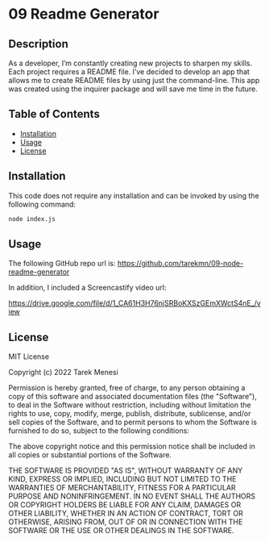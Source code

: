 # 09 Readme Generator
						
## Description
As a developer, I’m constantly creating new projects to sharpen my skills. Each project requires a README file. I’ve decided to develop an app that allows me to create README files by using just the command-line. This app was created using the inquirer package and will save me time in the future.


 

## Table of Contents 
- [Installation](#installation)
- [Usage](#usage)
- [License](#license)


## Installation
This code does not require any installation and can be invoked by using the following command:
```bash
node index.js
```


## Usage
The following GitHub repo url is:
https://github.com/tarekmn/09-node-readme-generator



In addition, I included a Screencastify video url: 


https://drive.google.com/file/d/1_CA61H3H76njSRBoKXSzGEmXWctS4nE_/view







## License
MIT License

Copyright (c) 2022 Tarek Menesi

Permission is hereby granted, free of charge, to any person obtaining a copy
of this software and associated documentation files (the "Software"), to deal
in the Software without restriction, including without limitation the rights
to use, copy, modify, merge, publish, distribute, sublicense, and/or sell
copies of the Software, and to permit persons to whom the Software is
furnished to do so, subject to the following conditions:

The above copyright notice and this permission notice shall be included in all
copies or substantial portions of the Software.

THE SOFTWARE IS PROVIDED "AS IS", WITHOUT WARRANTY OF ANY KIND, EXPRESS OR
IMPLIED, INCLUDING BUT NOT LIMITED TO THE WARRANTIES OF MERCHANTABILITY,
FITNESS FOR A PARTICULAR PURPOSE AND NONINFRINGEMENT. IN NO EVENT SHALL THE
AUTHORS OR COPYRIGHT HOLDERS BE LIABLE FOR ANY CLAIM, DAMAGES OR OTHER
LIABILITY, WHETHER IN AN ACTION OF CONTRACT, TORT OR OTHERWISE, ARISING FROM,
OUT OF OR IN CONNECTION WITH THE SOFTWARE OR THE USE OR OTHER DEALINGS IN THE
SOFTWARE.
